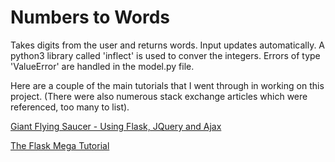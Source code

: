 # Numbers to Words

Takes digits from the user and returns words. Input updates automatically. A
python3 library called 'inflect' is used to conver the integers. Errors of type
'ValueError' are handled in the model.py file.

Here are a couple of the main tutorials that I went through in working on this
project. (There were also numerous stack exchange articles which were referenced,
too many to list).

[Giant Flying Saucer - Using Flask, JQuery and Ajax](http://www.giantflyingsaucer.com/blog/?p=4310)

[The Flask Mega Tutorial]((http://blog.miguelgrinberg.com/post/the-flask-mega-tutorial-part-i-hello-world))